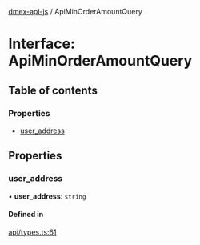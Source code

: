 [dmex-api-js](../README.md) / ApiMinOrderAmountQuery

# Interface: ApiMinOrderAmountQuery

## Table of contents

### Properties

- [user\_address](ApiMinOrderAmountQuery.md#user_address)

## Properties

### user\_address

• **user\_address**: `string`

#### Defined in

[api/types.ts:61](https://github.com/dmex-app/node-api-js/blob/9394cf2/src/api/types.ts#L61)
